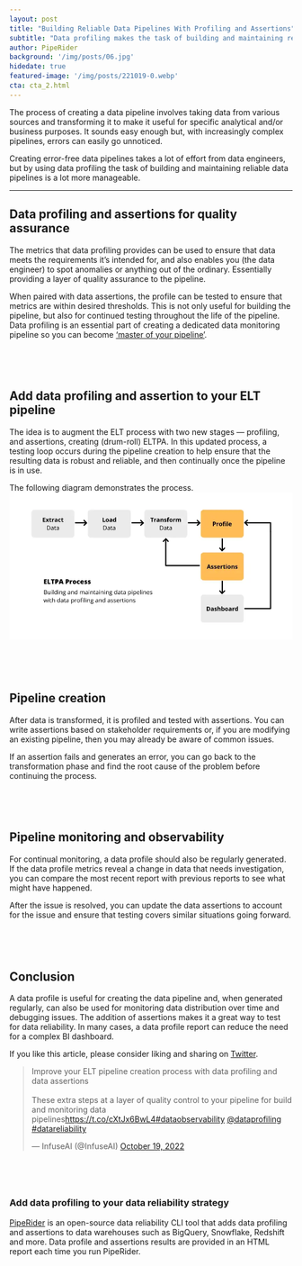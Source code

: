 ```yaml
---
layout: post
title: "Building Reliable Data Pipelines With Profiling and Assertions"
subtitle: "Data profiling makes the task of building and maintaining reliable data pipelines a lot more manageable"
author: PipeRider
background: '/img/posts/06.jpg'
hidedate: true
featured-image: '/img/posts/221019-0.webp'
cta: cta_2.html
---
```


The process of creating a data pipeline involves taking data from various sources and transforming it to make it useful for specific analytical and/or business purposes. It sounds easy enough but, with increasingly complex pipelines, errors can easily go unnoticed.

Creating error-free data pipelines takes a lot of effort from data engineers, but by using data profiling the task of building and maintaining reliable data pipelines is a lot more manageable.

<hr /> 

## Data profiling and assertions for quality assurance
The metrics that data profiling provides can be used to ensure that data meets the requirements it’s intended for, and also enables you (the data engineer) to spot anomalies or anything out of the ordinary. Essentially providing a layer of quality assurance to the pipeline.

When paired with data assertions, the profile can be tested to ensure that metrics are within desired thresholds. This is not only useful for building the pipeline, but also for continued testing throughout the life of the pipeline. Data profiling is an essential part of creating a dedicated data monitoring pipeline so you can become [‘master of your pipeline’](/data-monitoring-be-the-master-of-your-pipeline.html).

## 　
## Add data profiling and assertion to your ELT pipeline
The idea is to augment the ELT process with two new stages — profiling, and assertions, creating (drum-roll) ELTPA. In this updated process, a testing loop occurs during the pipeline creation to help ensure that the resulting data is robust and reliable, and then continually once the pipeline is in use.

The following diagram demonstrates the process.
![](/img/posts/221019-1.webp)

## 　
## Pipeline creation
After data is transformed, it is profiled and tested with assertions. You can write assertions based on stakeholder requirements or, if you are modifying an existing pipeline, then you may already be aware of common issues.

If an assertion fails and generates an error, you can go back to the transformation phase and find the root cause of the problem before continuing the process.

## 　
## Pipeline monitoring and observability
For continual monitoring, a data profile should also be regularly generated. If the data profile metrics reveal a change in data that needs investigation, you can compare the most recent report with previous reports to see what might have happened.

After the issue is resolved, you can update the data assertions to account for the issue and ensure that testing covers similar situations going forward.

## 　
## Conclusion
A data profile is useful for creating the data pipeline and, when generated regularly, can also be used for monitoring data distribution over time and debugging issues. The addition of assertions makes it a great way to test for data reliability. In many cases, a data profile report can reduce the need for a complex BI dashboard.

If you like this article, please consider liking and sharing on [Twitter](https://twitter.com/InfuseAI/status/1582733321594753024?s=20&t=Nw2rTYJOoFJAWdNIdMTxfw).


<blockquote class="twitter-tweet"><p lang="en" dir="ltr">Improve your ELT pipeline creation process with data profiling and data assertions<br><br>These extra steps at a layer of quality control to your pipeline for build and monitoring data pipelines<a href="https://t.co/cXtJx6BwL4">https://t.co/cXtJx6BwL4</a><a href="https://twitter.com/hashtag/dataobservability?src=hash&amp;ref_src=twsrc%5Etfw">#dataobservability</a> <a href="https://twitter.com/dataprofiling?ref_src=twsrc%5Etfw">@dataprofiling</a> <a href="https://twitter.com/hashtag/datareliability?src=hash&amp;ref_src=twsrc%5Etfw">#datareliability</a></p>&mdash; InfuseAI (@InfuseAI) <a href="https://twitter.com/InfuseAI/status/1582733321594753024?ref_src=twsrc%5Etfw">October 19, 2022</a></blockquote> <script async src="https://platform.twitter.com/widgets.js" charset="utf-8"></script> 

## 　
### Add data profiling to your data reliability strategy
[PipeRider](https://piperider.io/?utm_source=piperiderblog&utm_medium=blog) is an open-source data reliability CLI tool that adds data profiling and assertions to data warehouses such as BigQuery, Snowflake, Redshift and more. Data profile and assertions results are provided in an HTML report each time you run PipeRider.



